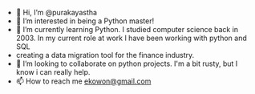 - 👋 Hi, I’m @purakayastha
- 👀 I’m interested in being a Python master! 
- 🌱 I’m currently learning Python. I studied computer science back in 2003. In my current role at work I have been working with python and SQL
- creating a data migration tool for the finance industry. 
- 💞️ I’m looking to collaborate on python projects. I'm a bit rusty, but I know i can really help.
- 📫 How to reach me ekowon@gmail.com 

<!---
purakayastha/purakayastha is a ✨ special ✨ repository because its `README.md` (this file) appears on your GitHub profile.
You can click the Preview link to take a look at your changes.
--->
